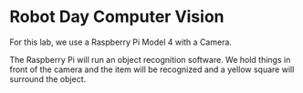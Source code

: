 # Robot Day Computer Vision

For this lab, we use a Raspberry Pi Model 4 with a Camera.

The Raspberry Pi will run an object recognition software.
We hold things in front of the camera and the item
will be recognized and a yellow square will surround the object.

